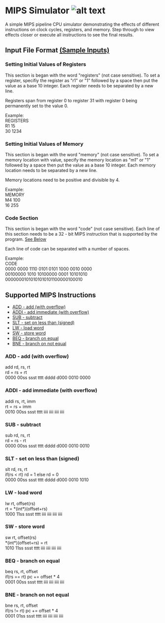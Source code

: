# MIPS Simulator ![alt text](https://raw.githubusercontent.com/hunterhedges/mipsSimulator/master/images/favicon.ico "MIPS Simulator!")
A simple MIPS pipeline CPU simulator demonstrating the effects of different instructions
on clock cycles, registers, and memory. Step through to view effects closer or execute all instructions
to see the final results. 

## Input File Format <a href="https://github.com/hunterhedges/mipsSimulator/tree/master/sampleinputs">(Sample Inputs)</a>

### Setting Initial Values of Registers
This section is began with the word "registers" (not case sensitive).
To set a register, specifiy the register as "r1" or "1" followed by a space
then put the value as a base 10 integer. Each register needs to be separated 
by a new line. 

Registers span from register 0 to register 31 with register 0 being 
permanently set to the value 0.

Example:   
REGISTERS  
R1 15  
30 1234  

### Setting Initial Values of Memory
This section is began with the word "memory" (not case sensitive).
To set a memory location with value, specify the memory location as 
"m1" or "1" followed by a space then put the value as a base 10 integer.
Each memory location needs to be separated by a new line. 

Memory locations need to be positive and divisible by 4.

Example:  
MEMORY  
M4 100  
16 255  

### Code Section
This section is began with the word "code" (not case sensitive).
Each line of this section needs to be a 32 - bit MIPS instruction that is 
supported by the program. [See Below](#supported-mips-instructions)

Each line of code can be separated with a number of spaces. 

Example:   
CODE  
0000 0000 1110 0101 0101 1000 0010 0000  
00100000 1010 10100000 0001 10101010  
00000001010101010101100000100010  

## Supported MIPS Instructions
- [ADD - add (with overflow)](#add---add-with-overflow)
- [ADDI - add immediate (with overflow)](#addi---add-immediate-with-overflow)
- [SUB - subtract](#sub---subtract)
- [SLT - set on less than (signed)](#slt---set-on-less-than-signed)
- [LW - load word](#lw---load-word)
- [SW - store word](#sw---store-word)
- [BEQ - branch on equal](#beq---branch-on-equal)
- [BNE - branch on not equal](#beq---branch-on-not-equal)

### ADD - add (with overflow)
add rd, rs, rt  
rd = rs + rt  
0000 00ss ssst tttt dddd d000 0010 0000

### ADDI - add immediate (with overflow)
addi rs, rt, imm  
rt = rs + imm  
0010 00ss ssst tttt iiii iiii iiii iiii

### SUB - subtract
sub rd, rs, rt  
rd = rs - rt  
0000 00ss ssst tttt dddd d000 0010 0010

### SLT - set on less than (signed)
slt rd, rs, rt  
if(rs < rt) rd = 1 else rd = 0  
0000 00ss ssst tttt dddd d000 0010 1010 

### LW - load word
lw rt, offset(rs)  
rt = &ast;(int&ast;)(offset+rs)  
1000 11ss ssst tttt iiii iiii iiii iiii

### SW - store word
sw rt, offset(rs)  
&ast;(int&ast;)(offset+rs) = rt  
1010 11ss ssst tttt iiii iiii iiii iiii

### BEQ - branch on equal
beq rs, rt, offset  
if(rs == rt) pc += offset * 4  
0001 00ss ssst tttt iiii iiii iiii iiii

### BNE - branch on not equal
bne rs, rt, offset  
if(rs != rt) pc += offset * 4  
0001 01ss ssst tttt iiii iiii iiii iiii  

